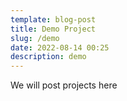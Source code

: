 ```yaml
---
template: blog-post
title: Demo Project
slug: /demo
date: 2022-08-14 00:25
description: demo
---
```

We will post projects here